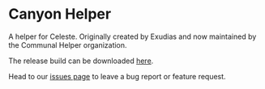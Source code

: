 # Canyon Helper

A helper for Celeste. Originally created by Exudias and now maintained by the Communal Helper organization. 

The release build can be downloaded [here](https://gamebanana.com/mods/53664).

Head to our [issues page](https://github.com/CommunalHelper/CanyonHelper/issues) to leave a bug report or feature request.
